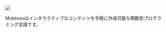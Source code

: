 <img src="https://raw.githubusercontent.com/lambdataro/Mokkosu/master/Logo/mokkosu.png" align="center"/>

Mokkosuはインタラクティブなコンテンツを手軽に作成可能な関数型プログラミング言語です。
